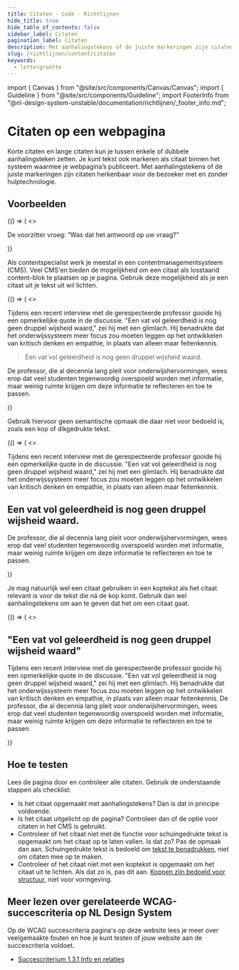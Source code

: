 ```yaml
---
title: Citaten · Code · Richtlijnen
hide_title: true
hide_table_of_contents: false
sidebar_label: Citaten
pagination_label: Citaten
description: Met aanhalingstekens of de juiste markeringen zijn citaten herkenbaar voor de bezoeker met en zonder hulptechnologie.
slug: /richtlijnen/content/citaten
keywords:
  - lettergrootte
---
```


<!-- @license CC0-1.0 -->

import { Canvas } from "@site/src/components/Canvas/Canvas";
import { Guideline } from "@site/src/components/Guideline";
import FooterInfo from "@nl-design-system-unstable/documentation/richtlijnen/\_footer_info.md";

# Citaten op een webpagina

Korte citaten en lange citaten kun je tussen enkele of dubbele aanhalingsteken zetten. Je kunt tekst ook markeren als citaat binnen het systeem waarmee je webpagina’s publiceert. Met aanhalingstekens of de juiste markeringen zijn citaten herkenbaar voor de bezoeker met en zonder hulptechnologie.

## Voorbeelden

<Guideline appearance="do" title="Plaats dubbele of enkele aanhalingstekens om een quote aan te geven.">
  <Canvas language="html">
    {() => (
      <>
        <p>
          De voorzitter vroeg: “Was dat het antwoord op uw vraag?”
        </p>
      </>
    )}
  </Canvas>
</Guideline>

Als contentspecialist werk je meestal in een contentmanagementsysteem (CMS). Veel CMS'en bieden de mogelijkheid om een citaat als losstaand content-blok te plaatsen op je pagina. Gebruik deze mogelijkheid als je een citaat uit je tekst uit wil lichten.

<Guideline appearance="do" title="Een citaat uitlichten met de specifiek daarvoor bedoelde mogelijkheid in het CMS.">
  <Canvas language="html">
    {() => (
      <>  <p>Tijdens een recent interview met de gerespecteerde professor gooide hij een opmerkelijke quote in de discussie. "Een vat vol geleerdheid is nog geen druppel wijsheid waard," zei hij met een glimlach. Hij benadrukte dat het onderwijssysteem meer focus zou moeten leggen op het ontwikkelen van kritisch denken en empathie, in plaats van alleen maar feitenkennis. </p>
          <blockquote>
          Een vat vol geleerdheid is nog geen druppel wijsheid waard.
          </blockquote>
          <p>De professor, die al decennia lang pleit voor onderwijshervormingen, wees erop dat veel studenten tegenwoordig overspoeld worden met informatie, maar weinig ruimte krijgen om deze informatie te reflecteren en toe te passen.</p>
      </>
    )}
  </Canvas>
</Guideline>

Gebruik hiervoor geen semantische opmaak die daar niet voor bedoeld is, zoals een kop of dikgedrukte tekst.

<Guideline appearance="dont" title="Een citaat uitlichten met opmaak die daar niet voor bedoeld is, zoals een kop.">
  <Canvas language="html">
    {() => (
      <>  <p>Tijdens een recent interview met de gerespecteerde professor gooide hij een opmerkelijke quote in de discussie. "Een vat vol geleerdheid is nog geen druppel wijsheid waard," zei hij met een glimlach. Hij benadrukte dat het onderwijssysteem meer focus zou moeten leggen op het ontwikkelen van kritisch denken en empathie, in plaats van alleen maar feitenkennis. </p>
          <h2>
          Een vat vol geleerdheid is nog geen druppel wijsheid waard.
          </h2>
          <p>De professor, die al decennia lang pleit voor onderwijshervormingen, wees erop dat veel studenten tegenwoordig overspoeld worden met informatie, maar weinig ruimte krijgen om deze informatie te reflecteren en toe te passen.</p>
      </>
    )}
  </Canvas>
</Guideline>

Je mag natuurlijk wel een citaat gebruiken in een koptekst als het citaat relevant is voor de tekst die ná de kop komt. Gebruik dan wel aanhalingstekens om aan te geven dat het om een citaat gaat.

<Guideline appearance="do" title="Een citaat uitlichten in een kop die iets zegt over de tekst die volgt.">
  <Canvas language="html">
    {() => (
      <>
      <h2>"Een vat vol geleerdheid is nog geen druppel wijsheid waard"</h2>
      <p>Tijdens een recent interview met de gerespecteerde professor gooide hij een opmerkelijke quote in de discussie. "Een vat vol geleerdheid is nog geen druppel wijsheid waard," zei hij met een glimlach. Hij benadrukte dat het onderwijssysteem meer focus zou moeten leggen op het ontwikkelen van kritisch denken en empathie, in plaats van alleen maar feitenkennis. De professor, die al decennia lang pleit voor onderwijshervormingen, wees erop dat veel studenten tegenwoordig overspoeld worden met informatie, maar weinig ruimte krijgen om deze informatie te reflecteren en toe te passen.</p>
      </>
    )}
  </Canvas>
</Guideline>

## Hoe te testen

Lees de pagina door en controleer alle citaten. Gebruik de onderstaande stappen als checklist:

- Is het citaat opgemaakt met aanhalingstekens? Dan is dat in principe voldoende.
- Is het citaat uitgelicht op de pagina? Controleer dan of de optie voor citaten in het CMS is gebruikt.
- Controleer of het citaat niet met de functie voor schuingedrukte tekst is opgemaakt om het citaat op te laten vallen. Is dat zo? Pas de opmaak dan aan. Schuingedrukte tekst is bedoeld om [tekst te benadrukken](/richtlijnen/content/tekstopmaak/tekst-benadrukken), niet om citaten mee op te maken.
- Controleer of het citaat niet met een koptekst is opgemaakt om het citaat uit te lichten. Als dat zo is, pas dit aan. [Koppen zijn bedoeld voor structuur](/richtlijnen/content/tekstopmaak/koppen), niet voor vormgeving.

## Meer lezen over gerelateerde WCAG-succescriteria op NL Design System

Op de WCAG succescriteria pagina's op deze website lees je meer over veelgemaakte fouten en hoe je kunt testen of jouw website aan de succescriteria voldoet.

- [Succescriterium 1.3.1 Info en relaties](/wcag/1.3.1)

<FooterInfo />
